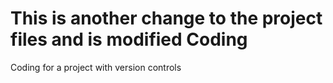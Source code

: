 
This is another change to the project files and is modified
Coding
======

Coding for a project with version controls
